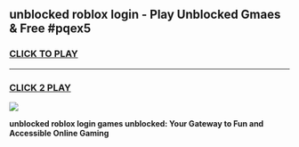 
## unblocked roblox login - Play Unblocked Gmaes & Free #pqex5
<h3>
<a href="https://news.freeplayer.one?title=unblocked_roblox_login&ref=03M">CLICK TO PLAY</a></h3>
<hr>

<h3>
<a href="https://news.freeplayer.one?title=unblocked_roblox_login&ref=03M">CLICK 2 PLAY</a>
  
</h3>

<a href="https://news.freeplayer.one?title=unblocked_roblox_login&ref=03M"><img src="https://clearcache.store/games.png"></a>


**unblocked roblox login games unblocked: Your Gateway to Fun and Accessible Online Gaming**
